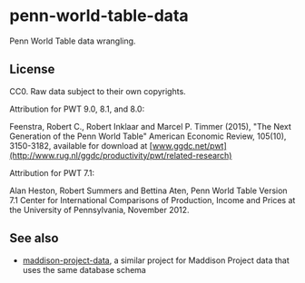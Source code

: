 # penn-world-table-data

Penn World Table data wrangling.

## License

CC0.
Raw data subject to their own copyrights.

Attribution for PWT 9.0, 8.1, and 8.0:

Feenstra, Robert C., Robert Inklaar and Marcel P. Timmer (2015), "The Next Generation of the Penn World Table" American Economic Review, 105(10), 3150-3182, available for download at [www.ggdc.net/pwt](http://www.rug.nl/ggdc/productivity/pwt/related-research)

Attribution for PWT 7.1:

Alan Heston, Robert Summers and Bettina Aten, Penn World Table Version 7.1 Center for International Comparisons of Production, Income and Prices at the University of Pennsylvania, November 2012.

## See also

- [maddison-project-data](https://github.com/riceissa/maddison-project-data), a
  similar project for Maddison Project data that uses the same database schema
